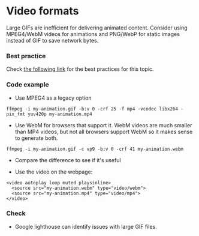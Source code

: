 # Video formats

Large GIFs are inefficient for delivering animated content. Consider using MPEG4/WebM videos for animations and PNG/WebP for static images instead of GIF to save network bytes.

### Best practice

Check [the following link](https://web.dev/replace-gifs-with-videos/) for the best practices for this topic.

### Code example

* Use MPEG4 as a legacy option

```
ffmpeg -i my-animation.gif -b:v 0 -crf 25 -f mp4 -vcodec libx264 -pix_fmt yuv420p my-animation.mp4
```

* Use WebM for browsers that support it. WebM videos are much smaller than MP4 videos, but not all browsers support WebM so it makes sense to generate both.

```
ffmpeg -i my-animation.gif -c vp9 -b:v 0 -crf 41 my-animation.webm
```

* Compare the difference to see if it's useful

* Use the video on the webpage:

```
<video autoplay loop muted playsinline>
  <source src="my-animation.webm" type="video/webm">
  <source src="my-animation.mp4" type="video/mp4">
</video>
```

### Check

* Google lighthouse can identify issues with large GIF files.
